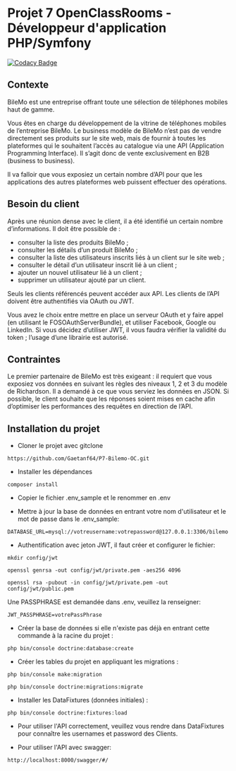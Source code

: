 # Projet 7 OpenClassRooms - Développeur d'application PHP/Symfony

[![Codacy Badge](https://app.codacy.com/project/badge/Grade/a15a65c3c4214fdfb0ae3cb298e3dd87)](https://www.codacy.com/gh/Gaetanf64/P7-Bilemo-OC/dashboard?utm_source=github.com&amp;utm_medium=referral&amp;utm_content=Gaetanf64/P7-Bilemo-OC&amp;utm_campaign=Badge_Grade)

## Contexte

BileMo est une entreprise offrant toute une sélection de téléphones mobiles haut de gamme.

Vous êtes en charge du développement de la vitrine de téléphones mobiles de l’entreprise BileMo. Le business modèle de BileMo n’est pas de vendre directement ses produits sur le site web, mais de fournir à toutes les plateformes qui le souhaitent l’accès au catalogue via une API (Application Programming Interface). Il s’agit donc de vente exclusivement en B2B (business to business).

Il va falloir que vous exposiez un certain nombre d’API pour que les applications des autres plateformes web puissent effectuer des opérations.

## Besoin du client

Après une réunion dense avec le client, il a été identifié un certain nombre d’informations. Il doit être possible de :

* consulter la liste des produits BileMo ;
* consulter les détails d’un produit BileMo ;
* consulter la liste des utilisateurs inscrits liés à un client sur le site web ;
* consulter le détail d’un utilisateur inscrit lié à un client ;
* ajouter un nouvel utilisateur lié à un client ;
* supprimer un utilisateur ajouté par un client.

Seuls les clients référencés peuvent accéder aux API. Les clients de l’API doivent être authentifiés via OAuth ou JWT.

Vous avez le choix entre mettre en place un serveur OAuth et y faire appel (en utilisant le FOSOAuthServerBundle), et utiliser Facebook, Google ou LinkedIn. Si vous décidez d’utiliser JWT, il vous faudra vérifier la validité du token ; l’usage d’une librairie est autorisé.

## Contraintes

Le premier partenaire de BileMo est très exigeant : il requiert que vous exposiez vos données en suivant les règles des niveaux 1, 2 et 3 du modèle de Richardson. Il a demandé à ce que vous serviez les données en JSON. Si possible, le client souhaite que les réponses soient mises en cache afin d’optimiser les performances des requêtes en direction de l’API.

## Installation du projet 

* Cloner le projet avec gitclone 
```
https://github.com/Gaetanf64/P7-Bilemo-OC.git
```

* Installer les dépendances 
```
composer install
```

* Copier le fichier .env_sample et le renommer en .env
  
* Mettre à jour la base de données en entrant votre nom d'utilisateur et le mot de passe dans le .env_sample:
```
DATABASE_URL=mysql://votreusername:votrepassword@127.0.0.1:3306/bilemo
```

* Authentification avec jeton JWT, il faut créer et configurer le fichier:
```
mkdir config/jwt
```

```
openssl genrsa -out config/jwt/private.pem -aes256 4096
```

```
openssl rsa -pubout -in config/jwt/private.pem -out config/jwt/public.pem
```

Une PASSPHRASE est demandée dans .env, veuillez la renseigner:
```
JWT_PASSPHRASE=votrePassPhrase
```

* Créer la base de données si elle n'existe pas déjà en entrant cette commande à la racine du projet : 
```
php bin/console doctrine:database:create
```

* Créer les tables du projet en appliquant les migrations : 
```
php bin/console make:migration
```

```
php bin/console doctrine:migrations:migrate
```

* Installer les DataFixtures (données initiales) : 
```
php bin/console doctrine:fixtures:load
```

* Pour utiliser l'API correctement, veuillez vous rendre dans DataFixtures pour connaître les usernames et password des Clients.

* Pour utiliser l'API avec swagger: 
```
http://localhost:8000/swagger/#/
```